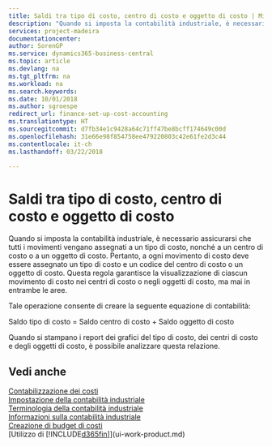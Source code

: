 ```yaml
---
title: Saldi tra tipo di costo, centro di costo e oggetto di costo | Microsoft Docs
description: "Quando si imposta la contabilità industriale, è necessario assicurarsi che tutti i movimenti vengano assegnati a un tipo di costo, nonché a un centro di costo o a un oggetto di costo. Pertanto, a ogni movimento di costo deve essere assegnato un tipo di costo e un codice del centro di costo o un oggetto di costo. Questa regola garantisce la visualizzazione di ciascun movimento di costo nei centri di costo o negli oggetti di costo, ma mai in entrambe le aree."
services: project-madeira
documentationcenter: 
author: SorenGP
ms.service: dynamics365-business-central
ms.topic: article
ms.devlang: na
ms.tgt_pltfrm: na
ms.workload: na
ms.search.keywords: 
ms.date: 10/01/2018
ms.author: sgroespe
redirect_url: finance-set-up-cost-accounting
ms.translationtype: HT
ms.sourcegitcommit: d7fb34e1c9428a64c71ff47be8bcff174649c00d
ms.openlocfilehash: 31e66e98f854758ee479220803c42e61fe2d3c44
ms.contentlocale: it-ch
ms.lasthandoff: 03/22/2018

---
```

# <a name="balances-between-cost-type-cost-center-and-cost-object"></a>Saldi tra tipo di costo, centro di costo e oggetto di costo
Quando si imposta la contabilità industriale, è necessario assicurarsi che tutti i movimenti vengano assegnati a un tipo di costo, nonché a un centro di costo o a un oggetto di costo. Pertanto, a ogni movimento di costo deve essere assegnato un tipo di costo e un codice del centro di costo o un oggetto di costo. Questa regola garantisce la visualizzazione di ciascun movimento di costo nei centri di costo o negli oggetti di costo, ma mai in entrambe le aree.  

 Tale operazione consente di creare la seguente equazione di contabilità:  

 Saldo tipo di costo = Saldo centro di costo + Saldo oggetto di costo  

 Quando si stampano i report dei grafici del tipo di costo, dei centri di costo e degli oggetti di costo, è possibile analizzare questa relazione.  

## <a name="see-also"></a>Vedi anche  
[Contabilizzazione dei costi](finance-manage-cost-accounting.md)  
 [Impostazione della contabilità industriale](finance-set-up-cost-accounting.md)   
 [Terminologia della contabilità industriale](finance-terminology-in-cost-accounting.md)   
 [Informazioni sulla contabilità industriale](finance-about-cost-accounting.md)  
 [Creazione di budget di costi](finance-create-cost-budgets.md)  
 [Utilizzo di [!INCLUDE[d365fin](includes/d365fin_md.md)]](ui-work-product.md)

